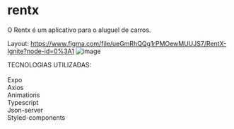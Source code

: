 # rentx

O Rentx é um aplicativo para o aluguel de carros.

Layout:
https://www.figma.com/file/ueGmRhQQg1rPMOewMUUJS7/RentX-Ignite?node-id=0%3A1
![image](https://user-images.githubusercontent.com/62669413/158922409-fe7a79ca-eda8-4b28-816a-6e62a7a93d98.png)


TECNOLOGIAS UTILIZADAS:<br /><br />
Expo<br />
Axios<br />
Animations<br />
Typescript<br />
Json-server<br />
Styled-components<br />
